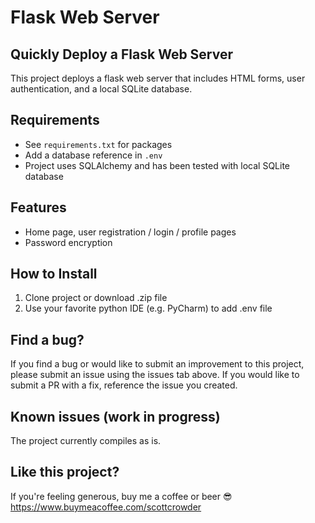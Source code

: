 # Flask Web Server

## Quickly Deploy a Flask Web Server

This project deploys a flask web server that includes HTML forms, user authentication, and a local SQLite database.

## Requirements
- See `requirements.txt` for packages
- Add a database reference in `.env`
- Project uses SQLAlchemy and has been tested with local SQLite database

## Features
- Home page, user registration / login / profile pages
- Password encryption

## How to Install

1. Clone project or download .zip file
2. Use your favorite python IDE (e.g. PyCharm) to add .env file

## Find a bug?

If you find a bug or would like to submit an improvement to this project, please submit an issue using the issues tab above. If you would like to submit a PR with a fix, reference the issue you created.

## Known issues (work in progress)

The project currently compiles as is.

## Like this project?

If you're feeling generous, buy me a coffee or beer 😎 https://www.buymeacoffee.com/scottcrowder

